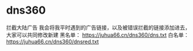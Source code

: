 # dns360
拦截大陆广告
我会将我平时遇到的广告链接，以及被错误拦截的链接添加进去，大家可以共同修改新建
黑名单：
https://juhua66.cn/dns360/dns.txt
白名单：
https://juhua66.cn/dns360/dnsred.txt